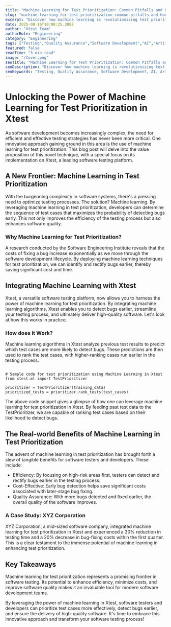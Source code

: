 ```yaml
---
title: "Machine Learning for Test Prioritization: Common Pitfalls and How to Avoid Them"
slug: "machine-learning-for-test-prioritization-common-pitfalls-and-how-to-avoid-them"
excerpt: "Discover how machine learning is revolutionizing test prioritization, leading to significant savings in time and resources. Explore the next frontier of software testing and learn how AI can help prioritize your testing efforts, boost efficiency, and accelerate product development. Dont miss out on leveraging the power of machine learning for your test prioritization tasks."
date: 2025-08-16T10:00:25.388Z
author: "Xtest Team"
authorRole: "Engineering"
category: "Engineering"
tags: ["Testing","Quality Assurance","Software Development","AI","Artificial Intelligence"]
featured: false
readTime: "3 min read"
image: "/Cover.png"
seoTitle: "Machine Learning for Test Prioritization: Common Pitfalls and How to Avoid Them"
seoDescription: "Discover how machine learning is revolutionizing test prioritization, leading to significant savings in time and resources. Explore the next frontier of software testing and learn how AI can help prioritize your testing efforts, boost efficiency, and accelerate product development. Dont miss out on leveraging the power of machine learning for your test prioritization tasks."
seoKeywords: "Testing, Quality Assurance, Software Development, AI, Artificial Intelligence"
---
```


# Unlocking the Power of Machine Learning for Test Prioritization in Xtest

As software development becomes increasingly complex, the need for efficient and effective testing strategies has never been more critical. One innovative approach gaining ground in this area is the use of machine learning for test prioritization. This blog post will delve into the value proposition of this novel technique, with a special focus on its implementation on Xtest, a leading software testing platform.

## A New Frontier: Machine Learning in Test Prioritization

With the burgeoning complexity in software systems, there's a pressing need to optimize testing processes. The solution? Machine learning. By leveraging machine learning in test prioritization, developers can determine the sequence of test cases that maximizes the probability of detecting bugs early. This not only improves the efficiency of the testing process but also enhances software quality.

### Why Machine Learning for Test Prioritization?

A research conducted by the Software Engineering Institute reveals that the costs of fixing a bug increase exponentially as we move through the software development lifecycle. By deploying machine learning techniques for test prioritization, we can identify and rectify bugs earlier, thereby saving significant cost and time.

## Integrating Machine Learning with Xtest

Xtest, a versatile software testing platform, now allows you to harness the power of machine learning for test prioritization. By integrating machine learning algorithms, Xtest enables you to detect bugs earlier, streamline your testing process, and ultimately deliver high-quality software. Let's look at how this works in practice.

### How does it Work?

Machine learning algorithms in Xtest analyze previous test results to predict which test cases are more likely to detect bugs. These predictions are then used to rank the test cases, with higher-ranking cases run earlier in the testing process.

```

# Sample code for test prioritization using Machine Learning in Xtest
from xtest.ml import TestPrioritizer 

prioritizer = TestPrioritizer(training_data)
prioritized_tests = prioritizer.rank_tests(test_cases)
```

The above code snippet gives a glimpse of how one can leverage machine learning for test prioritization in Xtest. By feeding past test data to the TestPrioritizer, we are capable of ranking test cases based on their likelihood to detect bugs.

## The Real-world Benefits of Machine Learning in Test Prioritization

The advent of machine learning in test prioritization has brought forth a slew of tangible benefits for software testers and developers. These include:

*   Efficiency: By focusing on high-risk areas first, testers can detect and rectify bugs earlier in the testing process.
*   Cost-Effective: Early bug detection helps save significant costs associated with later-stage bug fixing.
*   Quality Assurance: With more bugs detected and fixed earlier, the overall quality of the software improves.

### A Case Study: XYZ Corporation

XYZ Corporation, a mid-sized software company, integrated machine learning for test prioritization in Xtest and experienced a 30% reduction in testing time and a 20% decrease in bug-fixing costs within the first quarter. This is a clear testament to the immense potential of machine learning in enhancing test prioritization.

## Key Takeaways

Machine learning for test prioritization represents a promising frontier in software testing. Its potential to enhance efficiency, minimize costs, and improve software quality makes it an invaluable tool for modern software development teams.

By leveraging the power of machine learning in Xtest, software testers and developers can prioritize test cases more effectively, detect bugs earlier, and ensure the delivery of high-quality software. It's time to embrace this innovative approach and transform your software testing process!